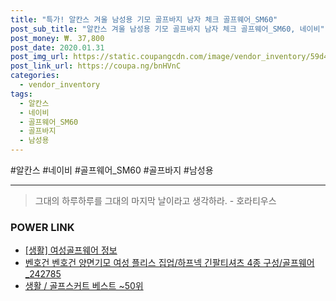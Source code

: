 ```yaml
--- 
title: "특가! 알칸스 겨울 남성용 기모 골프바지 남자 체크 골프웨어_SM60" 
post_sub_title: "알칸스 겨울 남성용 기모 골프바지 남자 체크 골프웨어_SM60, 네이비" 
post_money: ₩. 37,800 
post_date: 2020.01.31 
post_img_url: https://static.coupangcdn.com/image/vendor_inventory/59d4/b41928dd929bfbb094e85e46a64093bff0318163b3af30c02c44c1ca5280.jpg 
post_link_url: https://coupa.ng/bnHVnC 
categories: 
  - vendor_inventory 
tags: 
  - 알칸스 
  - 네이비 
  - 골프웨어_SM60 
  - 골프바지 
  - 남성용 
--- 
```

  #알칸스 #네이비 #골프웨어_SM60 #골프바지 #남성용 
<hr> 

> 그대의 하루하루를 그대의 마지막 날이라고 생각하라. - 호라티우스 


### POWER LINK

* <a href="https://blog.naver.com/fasyy4321/221764337994" target="_blank"> [생활] 여성골프웨어 정보 </a>
* <a href="https://blog.naver.com/fasyy4321/221781218361" target="_blank">벤호건 벤호건 양면기모 여성 플리스 집업/하프넥 긴팔티셔츠 4종 구성/골프웨어_242785</a>
* <a href="https://blog.naver.com/santokki14/221776254378" target="_blank">생활 / 골프스커트 베스트 ~50위</a>
